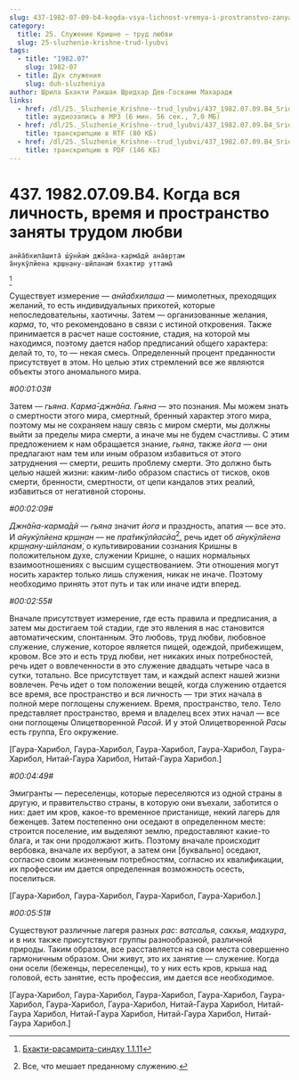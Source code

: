 ```yaml
---
slug: 437-1982-07-09-b4-kogda-vsya-lichnost-vremya-i-prostranstvo-zanyaty-trudom-lyubvi
category:
  title: 25. Служение Кришне — труд любви
  slug: 25-sluzhenie-krishne-trud-lyubvi
tags:
  - title: "1982.07"
    slug: 1982-07
  - title: Дух служения
    slug: duh-sluzheniya
author: Шрила Бхакти Ракшак Шридхар Дев-Госвами Махарадж
links:
  - href: /dl/25._Sluzhenie_Krishne--trud_lyubvi/437_1982.07.09.B4_SridharMj_Kogda_vsja_lichnost__vremja_i_prostranstvo_zanjaty_trudom_ljubvi.mp3
    title: аудиозапись в MP3 (6 мин. 56 сек., 7,0 МБ)
  - href: /dl/25._Sluzhenie_Krishne--trud_lyubvi/437_1982.07.09.B4_SridharMj_Kogda_vsja_lichnost__vremja_i_prostranstvo_zanjaty_trudom_ljubvi.rtf
    title: транскрипцию в RTF (80 КБ)
  - href: /dl/25._Sluzhenie_Krishne--trud_lyubvi/437_1982.07.09.B4_SridharMj_Kogda_vsja_lichnost__vremja_i_prostranstvo_zanjaty_trudom_ljubvi.pdf
    title: транскрипцию в PDF (146 КБ)
---
```


# 437. 1982.07.09.B4. Когда вся личность, время и пространство заняты трудом любви

    анйа̄бхила̄шита̄ ш́ӯнйам̇ джн̃а̄на-карма̄дй ана̄вр̣там
    а̄нукӯлйена кр̣ш̣н̣ану-шӣланам̇ бхактир уттама̄
[^_ftn1]

Существует измерение — *анйабхилаша* — мимолетных, преходящих желаний, то есть индивидуальных прихотей, которые непоследовательны, хаотичны. Затем — организованные желания, *карма*, то, что рекомендовано в связи с истиной откровения. Также принимается в расчет наше состояние, стадия, на которой мы находимся, поэтому дается набор предписаний общего характера: делай то, то, то — некая смесь. Определенный процент преданности присутствует в этом. Но целью этих стремлений все же являются объекты этого аномального мира.

*#00:01:03#*

Затем — *гьяна*. *Карма̄-джн̃а̄на. Гьяна* — это познания. Мы можем знать о смертности этого мира, смертный, бренный характер этого мира, поэтому мы не сохраняем нашу связь с миром смерти, мы должны выйти за пределы мира смерти, а иначе мы не будем счастливы. С этим предложением к нам обращается знание, *гьяна*, также *йога* — они предлагают нам тем или иным образом избавиться от этого затруднения — смерти, решить проблему смерти. Это должно быть целью нашей жизни: каким-либо образом спастись от тисков, оков смерти, бренности, смертности, от цепи кандалов этих реалий, избавиться от негативной стороны.

*#00:02:09#*

*Джн̃а̄на-карма̄дй* — *гьяна* значит *йога* и праздность, апатия — все это. И *а̄нукӯлйена кр̣ш̣н̣ан* — не *пра̄тикӯлйасйа*[^_ftn2], речь идет об *а̄нукӯлйена кр̣ш̣н̣ану-шӣланам̇*, о культивировании сознания Кришны в положительном духе, служении Кришне, о наших нормальных взаимоотношениях с высшим существованием. Эти отношения могут носить характер только лишь служения, никак не иначе. Поэтому необходимо принять этот путь и так или иначе идти вперед.

*#00:02:55#*

Вначале присутствует измерение, где есть правила и предписания, а затем мы достигаем той стадии, где это явления в нас становится автоматическим, спонтанным. Это любовь, труд любви, любовное служение, служение, которое является пищей, одеждой, прибежищем, кровом. Все это и есть труд любви, нет никаких иных потребностей, речь идет о вовлеченности в это служение двадцать четыре часа в сутки, тотально. Все присутствует там, и каждый аспект нашей жизни вовлечен. Речь идет о том положении вещей, когда служению отдается все время, все пространство и вся личность — три этих начала в полной мере поглощены служением. Время, пространство, тело. Тело представляет пространство, время и владелец всех этих начал — все они поглощены Олицетворенной *Расой*. И у этой Олицетворенной *Расы* есть группа, Его окружение.

[Гаура-Харибол, Гаура-Харибол, Гаура-Харибол, Гаура-Харибол, Гаура-Харибол, Нитай-Гаура Харибол, Нитай-Гаура Харибол.]

*#00:04:49#*

Эмигранты — переселенцы, которые переселяются из одной страны в другую, и правительство страны, в которую они въехали, заботится о них: дает им кров, какое-то временное пристанище, некий лагерь для беженцев. Затем постепенно они оседают в определенном месте: строится поселение, им выделяют землю, предоставляют какие-то блага, и так они продолжают жить. Поэтому вначале происходит вербовка, вначале их вербуют, а затем они [буквально] оседают, согласно своим жизненным потребностям, согласно их квалификации, их профессии им дается определенная возможность осесть, поселиться.

[Гаура-Харибол, Гаура-Харибол, Гаура-Харибол, Гаура-Харибол.]

*#00:05:51#*

Существуют различные лагеря разных *рас*: *ватсалья*, *сакхья*, *мадхура*, и в них также присутствуют группы разнообразной, различной природы. Таким образом, все расставляется на свои места совершенно гармоничным образом. Они живут, это их занятие — служение. Когда они осели (беженцы, переселенцы), то у них есть кров, крыша над головой, есть занятие, есть профессия, им дается все необходимое.

[Гаура-Харибол, Гаура-Харибол, Гаура-Харибол, Гаура-Харибол, Гаура-Харибол, Гаура-Харибол, Гаура-Харибол, Нитай-Гаура Харибол, Нитай-Гаура Харибол, Нитай-Гаура Харибол, Нитай-Гаура Харибол, Нитай-Гаура Харибол.]



[^_ftn1]: [Бхакти-расамрита-синдху 1.1.11](../notes/bhakti-rasamrita-sindhu/bhakti-rasamrita-sindhu-1-1-11.md)

[^_ftn2]: Все, что мешает преданному служению.

